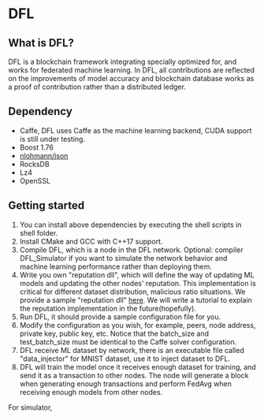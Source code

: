 # DFL

## What is DFL?
DFL is a blockchain framework integrating specially optimized for, and works for federated machine learning. In DFL, all contributions are reflected on the improvements of model accuracy and blockchain database works as a proof of contribution rather than a distributed ledger.

## Dependency

- Caffe, DFL uses Caffe as the machine learning backend, CUDA support is still under testing.
- Boost 1.76
- [nlohmann/json](https://github.com/nlohmann/json)
- RocksDB
- Lz4
- OpenSSL

## Getting started

1. You can install above dependencies by executing the shell scripts in shell folder. 
2. Install CMake and GCC with C++17 support.
3. Compile DFL, which is a node in the DFL network. Optional: compiler DFL_Simulator if you want to simulate the network behavior and machine learning performance rather than deploying them.
4. Write you own "reputation dll", which will define the way of updating ML models and updating the other nodes' reputation. This implementation is critical for different dataset distribution, malicious ratio situations. We provide a sample "reputation dll" [here](https://github.com/twoentartian/DFL/blob/main/bin/reputation_sdk/sample/sample_reputation.cpp). We will write a tutorial to explain the reputation implementation in the future(hopefully).
5. Run DFL, it should provide a sample configuration file for you.
6. Modify the configuration as you wish, for example, peers, node address, private key, public key, etc. Notice that the batch_size and test_batch_size must be identical to the Caffe solver configuration.
7. DFL receive ML dataset by network, there is an executable file called "data_injector" for MNIST dataset, use it to inject dataset to DFL.
8. DFL will train the model once it receives enough dataset for training, and send it as a transaction to other nodes. The node will generate a block when generating enough transactions and perform FedAvg when receiving enough models from other nodes.

For simulator, 